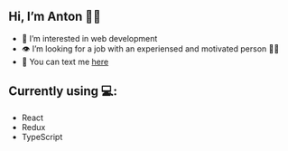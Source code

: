 ## Hi, I’m Anton :sassy_man:
- :eyes: I’m interested in web development
- :eye: I’m looking for a job with an experiensed and motivated person :sassy_man:
- :speech_balloon: You can text me [here](https://t.me/I00Rubley) 

## Currently using :computer::

- React
- Redux
- TypeScript


<!---
100Rubley/100Rubley is a ✨ special ✨ repository because its `README.md` (this file) appears on your GitHub profile.
You can click the Preview link to take a look at your changes.
--->
